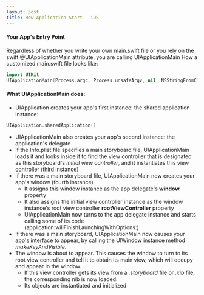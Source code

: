 ```yaml
---
layout: post
title: How Application Start - iOS
---
```


#### Your App's Entry Point
Regardless of whether you write your own main.swift file or you rely on the swift @UIApplicationMain attribute, you are calling UIApplicationMain
How a customized main.swift file looks like:
```swift
import UIKit
UIApplicationMain(Process.argc, Process.unsafeArgv, nil, NSStringFromClass(AppDelegate))
```
#### What UIApplicationMain does:
- UIApplication creates your app's first instance: the shared application instance:
```swift
UIApplication.sharedApplication()
```
- UIApplicationMain also creates your app's second instance: the application's delegate
- If the Info.plist file specifies a main storyboard file, UIApplicationMain loads it and looks inside it to find the view controller that is designated as this storyboard's _initial_ _view_ _controller_, and it instantiates this view controller (third instance)
- If there was a main storyboard file, UIApplicationMain now creates your app's window (fourth instance)
	* It assigns this window instance as the app delegate's **window** property
	* It also assigns the initial view controller instance as the window instance's root view controller **rootViewController** property
	- UIApplicationMain now turns to the app delegate instance and starts calling some of its code (application:willFinishLaunchingWithOptions:)
- If there was a main storyboard, UIApplicationMain now causes your app's interface to appear, by calling the UIWindow instance method _makeKeyAndVisible_.
- The window is about to appear. This causes the window to turn to its root view controller and tell it to obtain its main view, which will occupy and appear in the window. 
	* If this view controller gets its view from a _.storyboard_ file or _.xib_ file, the corresponding nib is now loaded.
	* Its objects are instantiated and initialized
